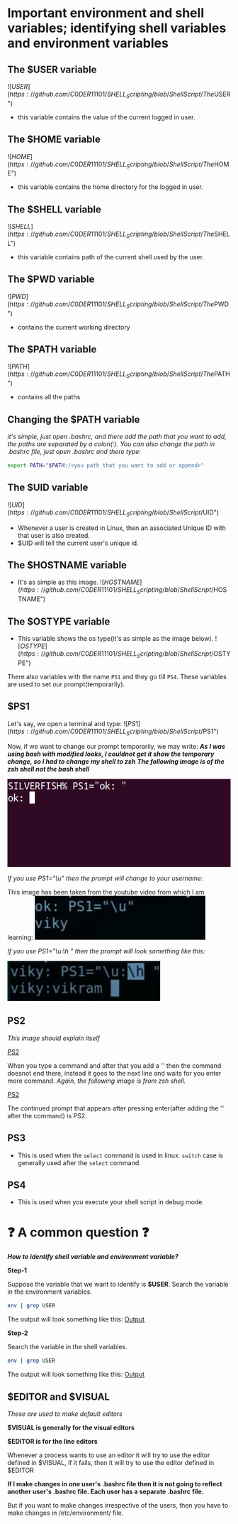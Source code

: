 # Important environment and shell variables; identifying shell variables and environment variables

## The $USER variable

![$USER](https://github.com/C0DER11101/SHELL_Scripting/blob/ShellScript/The%24USER.png?raw=true "$USER")
- this variable contains the value of the current logged in user.

## The $HOME variable

![$HOME](https://github.com/C0DER11101/SHELL_Scripting/blob/ShellScript/The%24HOME.png?raw=true "$HOME")
- this variable contains the home directory for the logged in user.

## The $SHELL variable

![$SHELL](https://github.com/C0DER11101/SHELL_Scripting/blob/ShellScript/The%24SHELL.png?raw=true "$SHELL")
- this variable contains path of the current shell used by the user.

## The $PWD variable

![$PWD](https://github.com/C0DER11101/SHELL_Scripting/blob/ShellScript/The%24PWD.png?raw=true "$PWD")
- contains the current working directory

## The $PATH variable

![$PATH](https://github.com/C0DER11101/SHELL_Scripting/blob/ShellScript/The%24PATH.png?raw=true "$PATH")
- contains all the paths

## Changing the $PATH variable

_it's simple, just open .bashrc, and there add the path that you want to add, the paths are separated by a colon(:)._
_You can also change the path in .bashrc file, just open .bashrc and there type:_

```bash
export PATH="$PATH:/<you path that you want to add or append>"
```

## The $UID variable

![$UID](https://github.com/C0DER11101/SHELL_Scripting/blob/ShellScript/%24UID.png?raw=true "$UID")
- Whenever a user is created in Linux, then an associated Unique ID with that user is also created.
- $UID will tell the current user's unique id.

## The $HOSTNAME variable

- It's as simple as this image.
![$HOSTNAME](https://github.com/C0DER11101/SHELL_Scripting/blob/ShellScript/%24HOSTNAME.png?raw=true "$HOSTNAME")

## The $OSTYPE variable

- This variable shows the os type(it's as simple as the image below).
![$OSTYPE](https://github.com/C0DER11101/SHELL_Scripting/blob/ShellScript/%24OSTYPE.png?raw=true "$OSTYPE")

There also variables with the name `PS1` and they go till `PS4`.
These variables are used to set our prompt(temporarily).

## $PS1

Let's say, we open a terminal and type:
![$PS1](https://github.com/C0DER11101/SHELL_Scripting/blob/ShellScript/%24PS1.png?raw=true "$PS1")

Now, if we want to change our prompt temporarily, we may write:
**_As I was using bash with modified looks, I couldnot get it show the temporary change, so I had to change my shell to zsh_**
**_The following image is of the zsh shell not the bash shell_**

![PS1](https://github.com/C0DER11101/SHELL_Scripting/blob/ShellScript/PS1.png?raw=true "PS1")

_If you use PS1="\u" then the prompt will change to your username:_

This image has been taken from the youtube video from which I am learning:
![PS1](https://github.com/C0DER11101/SHELL_Scripting/blob/ShellScript/PS1_pt2.png?raw=true "PS1")

_If you use PS1="\u:\h " then the prompt will look something like this:_

![PS1](https://github.com/C0DER11101/SHELL_Scripting/blob/ShellScript/PS1_pt3.png?raw=true "PS1")

## PS2

_This image should explain itself_

[PS2](https://github.com/C0DER11101/SHELL_Scripting/blob/ShellScript/PS2.png?raw=true "PS2")

When you type a command and after that you add a '\' then the command doesnot end there, instead it goes to the next line and waits for you
enter more command.
_Again, the following image is from zsh shell._

[PS2](https://github.com/C0DER11101/SHELL_Scripting/blob/ShellScript/PS2_pt2.png?raw=true "the '\' denotes continuation of command")

The continued prompt that appears after pressing enter(after adding the '\' after the command) is PS2.


## PS3

- This is used when the `select` command is used in linux. `switch` case is generally used after the `select` command.


## PS4

- This is used when you execute your shell script in debug mode.


# :question: A common question :question:

**_How to identify shell variable and environment variable?_**

**Step-1**

Suppose the variable that we want to identify is **$USER**.
Search the variable in the environment variables.
```bash
env | grep USER
```
The output will look something like this:
[Output](https://github.com/C0DER11101/SHELL_Scripting/blob/ShellScript/VariableIdetification.png?raw=true)

**Step-2**

Search the variable in the shell variables.
```bash
env | grep USER
```
The output will look something like this:
[Output](https://github.com/C0DER11101/SHELL_Scripting/blob/ShellScript/VariableIdentification_pt2.png?raw=true)


## $EDITOR and $VISUAL

_These are used to make default editors_

**$VISUAL is generally for the visual editors**

**$EDITOR is for the line editors**

Whenever a process wants to use an editor it will try to use the editor defined in $VISUAL, if it fails, then it will try to use the editor
defined in $EDITOR

**If I make changes in one user's .bashrc file then it is not going to reflect another user's .bashrc file. Each user has a separate .bashrc**
**file.**

But if you want to make changes irrespective of the users, then you have to make changes in /etc/environment/ file.
